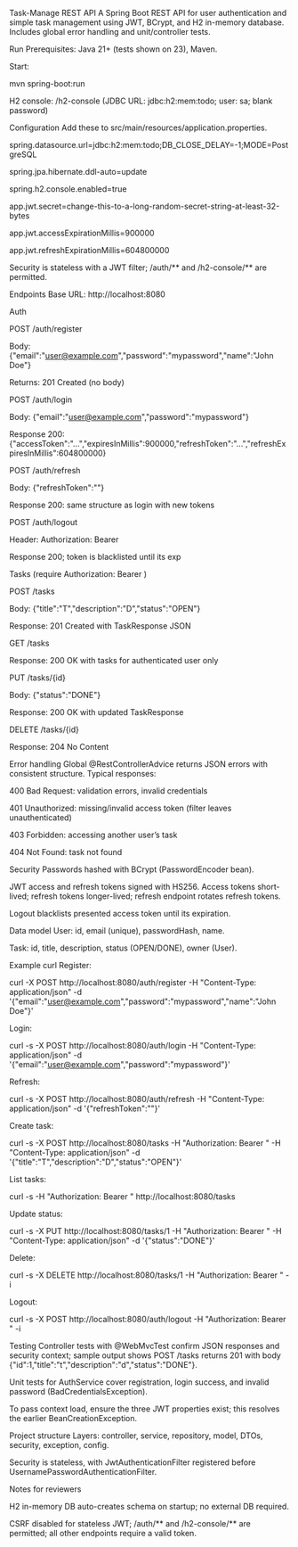 Task-Manage REST API
A Spring Boot REST API for user authentication and simple task management using JWT, BCrypt, and H2 in-memory database. Includes global error handling and unit/controller tests.

Run
Prerequisites: Java 21+ (tests shown on 23), Maven.

Start:

mvn spring-boot:run

H2 console: /h2-console (JDBC URL: jdbc:h2:mem:todo; user: sa; blank password)

Configuration
Add these to src/main/resources/application.properties.

spring.datasource.url=jdbc:h2:mem:todo;DB_CLOSE_DELAY=-1;MODE=PostgreSQL

spring.jpa.hibernate.ddl-auto=update

spring.h2.console.enabled=true

app.jwt.secret=change-this-to-a-long-random-secret-string-at-least-32-bytes

app.jwt.accessExpirationMillis=900000

app.jwt.refreshExpirationMillis=604800000

Security is stateless with a JWT filter; /auth/** and /h2-console/** are permitted.

Endpoints
Base URL: http://localhost:8080

Auth

POST /auth/register

Body: {"email":"user@example.com","password":"mypassword","name":"John Doe"}

Returns: 201 Created (no body)

POST /auth/login

Body: {"email":"user@example.com","password":"mypassword"}

Response 200: {"accessToken":"...","expiresInMillis":900000,"refreshToken":"...","refreshExpiresInMillis":604800000}

POST /auth/refresh

Body: {"refreshToken":"<refresh>"}

Response 200: same structure as login with new tokens

POST /auth/logout

Header: Authorization: Bearer <access>

Response 200; token is blacklisted until its exp

Tasks (require Authorization: Bearer <access>)

POST /tasks

Body: {"title":"T","description":"D","status":"OPEN"}

Response: 201 Created with TaskResponse JSON

GET /tasks

Response: 200 OK with tasks for authenticated user only

PUT /tasks/{id}

Body: {"status":"DONE"}

Response: 200 OK with updated TaskResponse

DELETE /tasks/{id}

Response: 204 No Content

Error handling
Global @RestControllerAdvice returns JSON errors with consistent structure. Typical responses:

400 Bad Request: validation errors, invalid credentials

401 Unauthorized: missing/invalid access token (filter leaves unauthenticated)

403 Forbidden: accessing another user’s task

404 Not Found: task not found

Security
Passwords hashed with BCrypt (PasswordEncoder bean).

JWT access and refresh tokens signed with HS256. Access tokens short-lived; refresh tokens longer-lived; refresh endpoint rotates refresh tokens.

Logout blacklists presented access token until its expiration.

Data model
User: id, email (unique), passwordHash, name.

Task: id, title, description, status (OPEN/DONE), owner (User).

Example curl
Register:

curl -X POST http://localhost:8080/auth/register -H "Content-Type: application/json" -d '{"email":"user@example.com","password":"mypassword","name":"John Doe"}'

Login:

curl -s -X POST http://localhost:8080/auth/login -H "Content-Type: application/json" -d '{"email":"user@example.com","password":"mypassword"}'

Refresh:

curl -s -X POST http://localhost:8080/auth/refresh -H "Content-Type: application/json" -d '{"refreshToken":"<REFRESH>"}'

Create task:

curl -s -X POST http://localhost:8080/tasks -H "Authorization: Bearer <ACCESS>" -H "Content-Type: application/json" -d '{"title":"T","description":"D","status":"OPEN"}'

List tasks:

curl -s -H "Authorization: Bearer <ACCESS>" http://localhost:8080/tasks

Update status:

curl -s -X PUT http://localhost:8080/tasks/1 -H "Authorization: Bearer <ACCESS>" -H "Content-Type: application/json" -d '{"status":"DONE"}'

Delete:

curl -s -X DELETE http://localhost:8080/tasks/1 -H "Authorization: Bearer <ACCESS>" -i

Logout:

curl -s -X POST http://localhost:8080/auth/logout -H "Authorization: Bearer <ACCESS>" -i

Testing
Controller tests with @WebMvcTest confirm JSON responses and security context; sample output shows POST /tasks returns 201 with body {"id":1,"title":"t","description":"d","status":"DONE"}.

Unit tests for AuthService cover registration, login success, and invalid password (BadCredentialsException).

To pass context load, ensure the three JWT properties exist; this resolves the earlier BeanCreationException.

Project structure
Layers: controller, service, repository, model, DTOs, security, exception, config.

Security is stateless, with JwtAuthenticationFilter registered before UsernamePasswordAuthenticationFilter.

Notes for reviewers

H2 in-memory DB auto-creates schema on startup; no external DB required.

CSRF disabled for stateless JWT; /auth/** and /h2-console/** are permitted; all other endpoints require a valid token.


